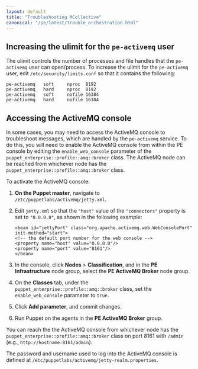```yaml
---
layout: default
title: "Troubleshooting MCollective"
canonical: "/pe/latest/trouble_orchestration.html"
---
```


Increasing the ulimit for the `pe-activemq` user
--------

The ulimit controls the number of processes and file handles that the `pe-activemq` user can open/process. To increase the ulimit for the `pe-activemq` user, edit `/etc/security/limits.conf` so that it contains the following:

    pe-activemq   soft     nproc  8192
    pe-activemq   hard     nproc  8192
    pe-activemq   soft     nofile 16384
    pe-activemq   hard     nofile 16384

Accessing the ActiveMQ console
----------

In some cases, you may need to access the ActiveMQ console to troubleshoot messages, which are handled by the `pe-activemq` service. To do this, you will need to enable the ActiveMQ console from within the PE console by editing the `enable_web_console` parameter of the `puppet_enterprise::profile::amq::broker` class. The ActiveMQ node can be reached from whichever node has the `puppet_enterprise::profile::amq::broker` class.

To activate the ActiveMQ console:

1. **On the Puppet master**, navigate to `/etc/puppetlabs/activemq/jetty.xml`.

2. Edit `jetty.xml` so that the `"host"` value of the `"connectors"` property is set to `"0.0.0.0"`, as shown in the following example:

   ~~~
   <bean id="jettyPort" class="org.apache.activemq.web.WebConsolePort" init-method="start">
   <!-- the default port number for the web console -->
   <property name="host" value="0.0.0.0"/>
   <property name="port" value="8161"/>
   </bean>
   ~~~

3. In the console, click **Nodes** > **Classification**, and in the **PE Infrastructure** node group, select the **PE ActiveMQ Broker** node group.

4. On the **Classes** tab, under the `puppet_enterprise::profile::amq::broker` class, set the `enable_web_console` parameter to `true`.

5. Click **Add parameter**, and commit changes.

6. Run Puppet on the agents in the **PE ActiveMQ Broker** group.

You can reach the the ActiveMQ console from whichever node has the `puppet_enterprise::profile::amq::broker` class on port 8161 with `/admin` (e.g., `http://hostname:8161/admin`).

The password and username used to log into the ActiveMQ console is defined at `/etc/puppetlabs/activemq/jetty-realm.properties`.


